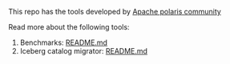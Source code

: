 <!--
  - Licensed to the Apache Software Foundation (ASF) under one
  - or more contributor license agreements.  See the NOTICE file
  - distributed with this work for additional information
  - regarding copyright ownership.  The ASF licenses this file
  - to you under the Apache License, Version 2.0 (the
  - "License"); you may not use this file except in compliance
  - with the License.  You may obtain a copy of the License at
  -
  -   http://www.apache.org/licenses/LICENSE-2.0
  -
  - Unless required by applicable law or agreed to in writing,
  - software distributed under the License is distributed on an
  - "AS IS" BASIS, WITHOUT WARRANTIES OR CONDITIONS OF ANY
  - KIND, either express or implied.  See the License for the
  - specific language governing permissions and limitations
  - under the License.
  -->

This repo has the tools developed by [Apache polaris community](https://polaris.apache.org/)

Read more about the following tools:

1. Benchmarks: [README.md](/benchmarks/README.md)
2. Iceberg catalog migrator: [README.md](/iceberg-catalog-migrator/README.md)